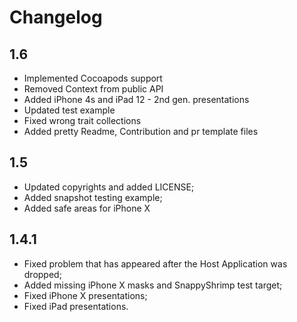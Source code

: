 # Changelog

## 1.6
- Implemented Cocoapods support
- Removed Context from public API
- Added iPhone 4s and iPad 12 - 2nd gen. presentations
- Updated test example
- Fixed wrong trait collections
- Added pretty Readme, Contribution and pr template files

## 1.5
- Updated copyrights and added LICENSE;
- Added snapshot testing example;
- Added safe areas for iPhone X

## 1.4.1
- Fixed problem that has appeared after the Host Application was dropped;
- Added missing iPhone X masks and SnappyShrimp test target;
- Fixed iPhone X presentations;
- Fixed iPad presentations.

